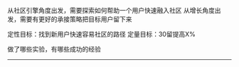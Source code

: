 从社区引擎角度出发，需要探索如何帮助一个用户快速融入社区
从增长角度出发，需要有更好的承接策略把目标用户留下来

定性目标：找到新用户快速容易社区的路径
定量目标：30留提高X%

做了哪些实验，有哪些成功的经验




---




